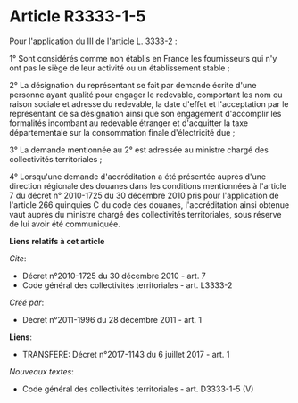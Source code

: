 # Article R3333-1-5

Pour l'application du III de l'article L. 3333-2 : 

1° Sont considérés comme non établis en France les fournisseurs qui n'y ont pas le siège de leur activité ou un établissement
stable ; 

2° La désignation du représentant se fait par demande écrite d'une personne ayant qualité pour engager le redevable,
comportant les nom ou raison sociale et adresse du redevable, la date d'effet et l'acceptation par le représentant de sa
désignation ainsi que son engagement d'accomplir les formalités incombant au redevable étranger et d'acquitter la taxe
départementale sur la consommation finale d'électricité due ; 

3° La demande mentionnée au 2° est adressée au ministre chargé des collectivités territoriales ; 

4° Lorsqu'une demande d'accréditation a été présentée auprès d'une direction régionale des douanes dans les conditions
mentionnées à l'article 7 du décret n° 2010-1725 du 30 décembre 2010 pris pour l'application de l'article 266 quinquies C du
code des douanes, l'accréditation ainsi obtenue vaut auprès du ministre chargé des collectivités territoriales, sous réserve
de lui avoir été communiquée.

**Liens relatifs à cet article**

_Cite_:

  - Décret n°2010-1725 du 30 décembre 2010 - art. 7
  - Code général des collectivités territoriales - art. L3333-2

_Créé par_:

  - Décret n°2011-1996 du 28 décembre 2011 - art. 1

**Liens**:

  - TRANSFERE: Décret n°2017-1143 du 6 juillet 2017 - art. 1

_Nouveaux textes_:

  - Code général des collectivités territoriales - art. D3333-1-5 (V)
